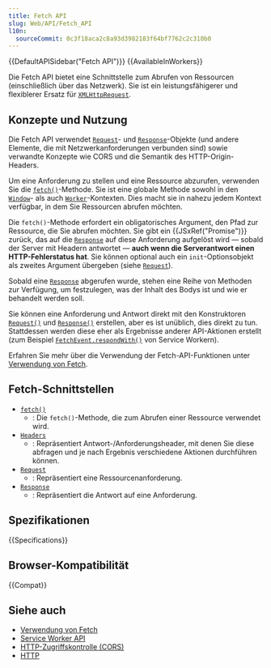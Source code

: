 ```yaml
---
title: Fetch API
slug: Web/API/Fetch_API
l10n:
  sourceCommit: 0c3f18aca2c8a93d3982183f64bf7762c2c310b0
---
```


{{DefaultAPISidebar("Fetch API")}} {{AvailableInWorkers}}

Die Fetch API bietet eine Schnittstelle zum Abrufen von Ressourcen (einschließlich über das Netzwerk). Sie ist ein leistungsfähigerer und flexiblerer Ersatz für [`XMLHttpRequest`](/de/docs/Web/API/XMLHttpRequest).

## Konzepte und Nutzung

Die Fetch API verwendet [`Request`](/de/docs/Web/API/Request)- und [`Response`](/de/docs/Web/API/Response)-Objekte (und andere Elemente, die mit Netzwerkanforderungen verbunden sind) sowie verwandte Konzepte wie CORS und die Semantik des HTTP-Origin-Headers.

Um eine Anforderung zu stellen und eine Ressource abzurufen, verwenden Sie die [`fetch()`](/de/docs/Web/API/Window/fetch)-Methode. Sie ist eine globale Methode sowohl in den [`Window`](/de/docs/Web/API/Window)- als auch [`Worker`](/de/docs/Web/API/WorkerGlobalScope)-Kontexten. Dies macht sie in nahezu jedem Kontext verfügbar, in dem Sie Ressourcen abrufen möchten.

Die `fetch()`-Methode erfordert ein obligatorisches Argument, den Pfad zur Ressource, die Sie abrufen möchten. Sie gibt ein {{JSxRef("Promise")}} zurück, das auf die [`Response`](/de/docs/Web/API/Response) auf diese Anforderung aufgelöst wird — sobald der Server mit Headern antwortet — **auch wenn die Serverantwort einen HTTP-Fehlerstatus hat**. Sie können optional auch ein `init`-Optionsobjekt als zweites Argument übergeben (siehe [`Request`](/de/docs/Web/API/Request)).

Sobald eine [`Response`](/de/docs/Web/API/Response) abgerufen wurde, stehen eine Reihe von Methoden zur Verfügung, um festzulegen, was der Inhalt des Bodys ist und wie er behandelt werden soll.

Sie können eine Anforderung und Antwort direkt mit den Konstruktoren [`Request()`](/de/docs/Web/API/Request/Request) und [`Response()`](/de/docs/Web/API/Response/Response) erstellen, aber es ist unüblich, dies direkt zu tun. Stattdessen werden diese eher als Ergebnisse anderer API-Aktionen erstellt (zum Beispiel [`FetchEvent.respondWith()`](/de/docs/Web/API/FetchEvent/respondWith) von Service Workern).

Erfahren Sie mehr über die Verwendung der Fetch-API-Funktionen unter [Verwendung von Fetch](/de/docs/Web/API/Fetch_API/Using_Fetch).

## Fetch-Schnittstellen

- [`fetch()`](/de/docs/Web/API/Window/fetch)
  - : Die `fetch()`-Methode, die zum Abrufen einer Ressource verwendet wird.
- [`Headers`](/de/docs/Web/API/Headers)
  - : Repräsentiert Antwort-/Anforderungsheader, mit denen Sie diese abfragen und je nach Ergebnis verschiedene Aktionen durchführen können.
- [`Request`](/de/docs/Web/API/Request)
  - : Repräsentiert eine Ressourcenanforderung.
- [`Response`](/de/docs/Web/API/Response)
  - : Repräsentiert die Antwort auf eine Anforderung.

## Spezifikationen

{{Specifications}}

## Browser-Kompatibilität

{{Compat}}

## Siehe auch

- [Verwendung von Fetch](/de/docs/Web/API/Fetch_API/Using_Fetch)
- [Service Worker API](/de/docs/Web/API/Service_Worker_API)
- [HTTP-Zugriffskontrolle (CORS)](/de/docs/Web/HTTP/CORS)
- [HTTP](/de/docs/Web/HTTP)
